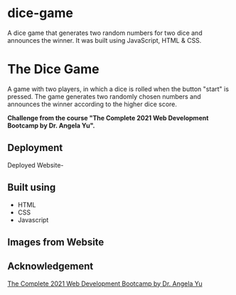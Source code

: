 # dice-game
A dice game that generates two random numbers for two dice and announces the winner. It was built using JavaScript, HTML &amp; CSS. 
# The Dice Game

A game with two players, in which a dice is rolled when the button "start" is pressed. The game generates two randomly chosen numbers and announces the winner according to the higher dice score. 

**Challenge from the course "The Complete 2021 Web Development Bootcamp by Dr. Angela Yu".**

## Deployment
Deployed Website- 

## Built using
* HTML
* CSS
* Javascript

## Images from Website


## Acknowledgement
[The Complete 2021 Web Development Bootcamp by Dr. Angela Yu](https://www.udemy.com/course/the-complete-web-development-bootcamp/)
